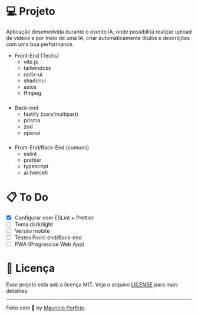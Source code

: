 # 💻 Projeto

Aplicação desenvolvida durante o evento <NLW/> IA, onde possibilita realizar upload de vídeos e por meio de uma IA, criar automaticamente títulos e descrições com uma boa performance.

- Front-End (Techs)
    - vite.js
    - tailwindcss
    - radix-ui
    - shadcnui
    - axios
    - ffmpeg
###
   
- Back-end 
    - fastify (cors/multipart)
    - prisma
    - zod
    - openai

###

- Front-End/Back-End (comuns)
    - eslint
    - prettier
    - typescript
    - ai (vercel)

# :clipboard: To Do

- [x] Configurar com ESLint + Prettier
- [ ] Tema dark/light
- [ ] Versão mobile
- [ ] Testes Front-end/Back-end
- [ ] PWA (Progressive Web App) 

# :page_with_curl: Licença

Esse projeto está sob a licença MIT. Veja o arquivo [LICENSE](LICENSE) para mais detalhes.

---

Feito com :blue_heart: by [Maurício Porfírio](https://github.com/mauricio-msp).
